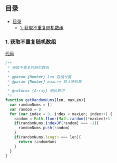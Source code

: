 ## 目录

<!-- TOC -->

- [目录](#目录)
  - [1. 获取不重复随机数组](#1-获取不重复随机数组)

<!-- /TOC -->


### 1. 获取不重复随机数组

[代码](https://github.com/hua03/blog/blob/master/demo/code-snippets/getRandomNums.js)

```javascript
/**
 * 获取不重复的随机数组
 * 
 * @param {Number} len 数组长度
 * @param {Number} maxLen 最大随机数
 * 
 * @returns {Array} 随机数组
 */
function getRandomNums(len, maxLen){
  var randomNums = [] 
  var random = 0
  for (var index = 0; index < maxLen; index++) {
    random = Math.floor(Math.random()*maxLen)+1
    if(randomNums.indexOf(random) === -1){
      randomNums.push(random)
    }
    if(randomNums.length === len){
      return randomNums
    }
  }
}
```
